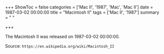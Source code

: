 +++
ShowToc = false
categories = ['Mac II', '1987', 'Mac', 'Mac II']
date = 1987-03-02 00:00:00
title = "Macintosh II"
tags = ['Mac II', '1987']
summary = " "

+++

The Macintosh II was released on 1987-03-02 00:00:00.

Source: `https://en.wikipedia.org/wiki/Macintosh_II`
